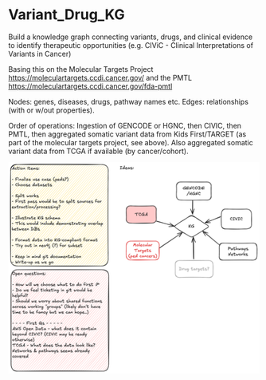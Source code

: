 # Variant_Drug_KG
Build a knowledge graph connecting variants, drugs, and clinical evidence to identify therapeutic opportunities (e.g. CIViC - Clinical Interpretations of Variants in Cancer)

Basing this on the Molecular Targets Project https://moleculartargets.ccdi.cancer.gov/  and the PMTL https://moleculartargets.ccdi.cancer.gov/fda-pmtl

Nodes: genes, diseases, drugs, pathway names etc.  Edges: relationships (with or w/out properties). 

Order of operations: Ingestion of GENCODE or HGNC, then CIVIC, then PMTL, then aggregated somatic variant data from Kids First/TARGET (as part of the molecular targets project, see above).  Also aggregated somatic variant data from TCGA if available (by cancer/cohort).

![FlowChart](Untitled-2025-10-01-1244.png)
